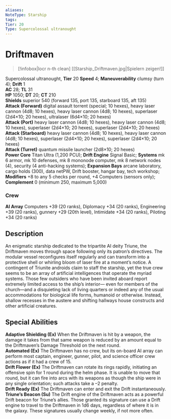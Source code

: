 ```yaml
---
aliases: 
NoteType: Starship
tags: 
Tier: 20
Type: Supercolossal ultranought
---
```


# Driftmaven

> [!infobox|locr n-th clean]
>  [[Starship_Driftmaven.jpg|Spielern zeigen!]]
> 
Supercolossal ultranought, **Tier** 20 
**Speed** 4; **Maneuverability** clumsy (turn 4); **Drift** 1  
**AC** 28; **TL** 31  
**HP** 1050; **DT** 20; **CT** 210  
**Shields** superior 540 (forward 135, port 135, starboard 135, aft 135)  
**Attack (Forward)** digital assault torrent (special; 10 hexes), heavy laser cannon (4d8; 10 hexes), heavy laser cannon (4d8; 10 hexes), superlaser (2d4×10; 20 hexes), ultralaser (6d4×10; 20 hexes)  
**Attack (Port)** heavy laser cannon (4d8; 10 hexes), heavy laser cannon (4d8; 10 hexes), superlaser (2d4×10; 20 hexes), superlaser (2d4×10; 20 hexes)  
**Attack (Starboard)** heavy laser cannon (4d8; 10 hexes), heavy laser cannon (4d8; 10 hexes), superlaser (2d4×10; 20 hexes), superlaser (2d4×10; 20 hexes)  
**Attack (Turret)** quantum missile launcher (2d8×10; 20 hexes)  
**Power Core** Titan Ultra (1,200 PCU); **Drift Engine** Signal Basic; **Systems** mk 6 armor, mk 10 defenses, mk 8 mononode computer, mk 8 network nodes (4), security (4 anti-hacking systems); **Expansion Bays** arcane laboratory, cargo holds (300), data netPW, Drift booster, hangar bay, tech workshop; **Modifiers** +8 to any 5 checks per round, +4 Computers (sensors only); **Complement** 0 (minimum 250, maximum 5,000)

### Crew

**AI Array** Computers +39 (20 ranks), Diplomacy +34 (20 ranks), Engineering +39 (20 ranks), gunnery +29 (20th level), Intimidate +34 (20 ranks), Piloting +34 (20 ranks)

## Description

An enigmatic starship dedicated to the tripartite AI deity Triune, the Driftmaven moves through space following only its patron’s directives. The modular vessel reconfigures itself regularly and can transform into a protective shell or whirling bloom of laser fire at a moment’s notice. A contingent of Triunite androids claim to staff the starship, yet the true crew seems to be an array of artificial intelligences that operate the myriad systems. Those few outsiders who have been invited aboard report extremely limited access to the ship’s interior— even for members of the church—and a disquieting lack of living quarters or indeed any of the usual accommodations for biological life forms, humanoid or otherwise. Instead, shallow recesses in the austere and shifting hallways house constructs and other artificial creatures.  

## Special Abilities

**Adaptive Shielding (Ex)** When the Driftmaven is hit by a weapon, the damage it takes from that same weapon is reduced by an amount equal to the Driftmaven’s Damage Threshold on the next round.  
**Automated (Ex)** The Driftmaven has no crew, but its on-board AI array can perform most captain, engineer, gunner, pilot, and science officer crew actions as if it had a crew of 15.  
**Drift Flower (Ex)** The Driftmaven can rotate its rings rapidly, initiating an offensive spin for 1 round during the helm phase. It is unable to move that round, but it can fire into arcs with its weapons as though the ship were in any single orientation; such attacks take a –2 penalty.  
**Drift Ready (Ex)** The Driftmaven can enter and exit the Drift instantaneously.  
**Triune’s Beacon (Su)** The Drift engine of the Driftmaven acts as a powerful Drift beacon for Triune’s allies. Those granted its signature can use a Drift engine to travel to the Driftmaven in 1d6 days, regardless of where it is in the galaxy. These signatures usually change weekly, if not more often.
